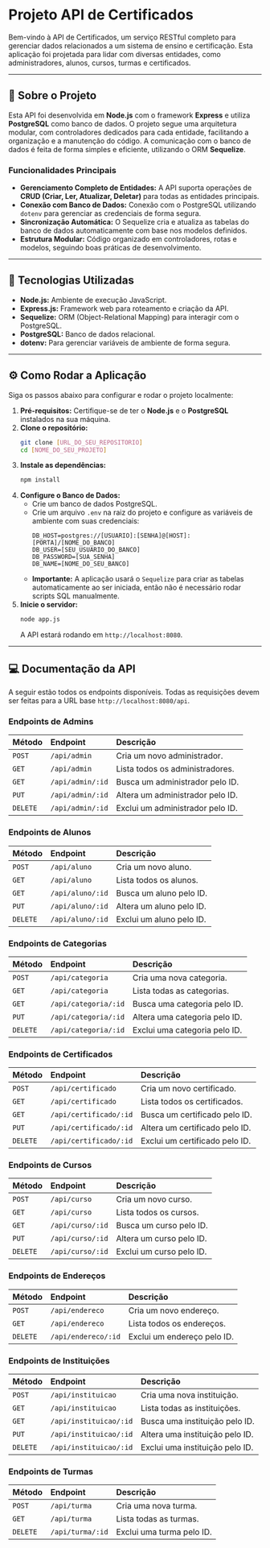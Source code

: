 # Projeto API de Certificados

Bem-vindo à API de Certificados, um serviço RESTful completo para gerenciar dados relacionados a um sistema de ensino e certificação. Esta aplicação foi projetada para lidar com diversas entidades, como administradores, alunos, cursos, turmas e certificados.

---

## 📖 Sobre o Projeto

Esta API foi desenvolvida em **Node.js** com o framework **Express** e utiliza **PostgreSQL** como banco de dados. O projeto segue uma arquitetura modular, com controladores dedicados para cada entidade, facilitando a organização e a manutenção do código. A comunicação com o banco de dados é feita de forma simples e eficiente, utilizando o ORM **Sequelize**.

### Funcionalidades Principais

* **Gerenciamento Completo de Entidades:** A API suporta operações de **CRUD (Criar, Ler, Atualizar, Deletar)** para todas as entidades principais.
* **Conexão com Banco de Dados:** Conexão com o PostgreSQL utilizando `dotenv` para gerenciar as credenciais de forma segura.
* **Sincronização Automática:** O Sequelize cria e atualiza as tabelas do banco de dados automaticamente com base nos modelos definidos.
* **Estrutura Modular:** Código organizado em controladores, rotas e modelos, seguindo boas práticas de desenvolvimento.

---

## 🚀 Tecnologias Utilizadas

* **Node.js:** Ambiente de execução JavaScript.
* **Express.js:** Framework web para roteamento e criação da API.
* **Sequelize:** ORM (Object-Relational Mapping) para interagir com o PostgreSQL.
* **PostgreSQL:** Banco de dados relacional.
* **dotenv:** Para gerenciar variáveis de ambiente de forma segura.

---

## ⚙️ Como Rodar a Aplicação

Siga os passos abaixo para configurar e rodar o projeto localmente:

1.  **Pré-requisitos:** Certifique-se de ter o **Node.js** e o **PostgreSQL** instalados na sua máquina.
2.  **Clone o repositório:**
    ```bash
    git clone [URL_DO_SEU_REPOSITORIO]
    cd [NOME_DO_SEU_PROJETO]
    ```
3.  **Instale as dependências:**
    ```bash
    npm install
    ```
4.  **Configure o Banco de Dados:**
    * Crie um banco de dados PostgreSQL.
    * Crie um arquivo `.env` na raiz do projeto e configure as variáveis de ambiente com suas credenciais:
        ```env
        DB_HOST=postgres://[USUARIO]:[SENHA]@[HOST]:[PORTA]/[NOME_DO_BANCO]
        DB_USER=[SEU_USUARIO_DO_BANCO]
        DB_PASSWORD=[SUA_SENHA]
        DB_NAME=[NOME_DO_SEU_BANCO]
        ```
    * **Importante:** A aplicação usará o `Sequelize` para criar as tabelas automaticamente ao ser iniciada, então não é necessário rodar scripts SQL manualmente.
5.  **Inicie o servidor:**
    ```bash
    node app.js
    ```
    A API estará rodando em `http://localhost:8080`.

---

## 💻 Documentação da API

A seguir estão todos os endpoints disponíveis. Todas as requisições devem ser feitas para a URL base `http://localhost:8080/api`.

### Endpoints de Admins

| Método | Endpoint | Descrição |
| :--- | :--- | :--- |
| `POST` | `/api/admin` | Cria um novo administrador. |
| `GET` | `/api/admin` | Lista todos os administradores. |
| `GET` | `/api/admin/:id` | Busca um administrador pelo ID. |
| `PUT` | `/api/admin/:id` | Altera um administrador pelo ID. |
| `DELETE`| `/api/admin/:id` | Exclui um administrador pelo ID. |

### Endpoints de Alunos

| Método | Endpoint | Descrição |
| :--- | :--- | :--- |
| `POST` | `/api/aluno` | Cria um novo aluno. |
| `GET` | `/api/aluno` | Lista todos os alunos. |
| `GET` | `/api/aluno/:id` | Busca um aluno pelo ID. |
| `PUT` | `/api/aluno/:id` | Altera um aluno pelo ID. |
| `DELETE`| `/api/aluno/:id` | Exclui um aluno pelo ID. |

### Endpoints de Categorias

| Método | Endpoint | Descrição |
| :--- | :--- | :--- |
| `POST` | `/api/categoria` | Cria uma nova categoria. |
| `GET` | `/api/categoria` | Lista todas as categorias. |
| `GET` | `/api/categoria/:id` | Busca uma categoria pelo ID. |
| `PUT` | `/api/categoria/:id` | Altera uma categoria pelo ID. |
| `DELETE`| `/api/categoria/:id` | Exclui uma categoria pelo ID. |

### Endpoints de Certificados

| Método | Endpoint | Descrição |
| :--- | :--- | :--- |
| `POST` | `/api/certificado` | Cria um novo certificado. |
| `GET` | `/api/certificado` | Lista todos os certificados. |
| `GET` | `/api/certificado/:id` | Busca um certificado pelo ID. |
| `PUT` | `/api/certificado/:id` | Altera um certificado pelo ID. |
| `DELETE`| `/api/certificado/:id` | Exclui um certificado pelo ID. |

### Endpoints de Cursos

| Método | Endpoint | Descrição |
| :--- | :--- | :--- |
| `POST` | `/api/curso` | Cria um novo curso. |
| `GET` | `/api/curso` | Lista todos os cursos. |
| `GET` | `/api/curso/:id` | Busca um curso pelo ID. |
| `PUT` | `/api/curso/:id` | Altera um curso pelo ID. |
| `DELETE`| `/api/curso/:id` | Exclui um curso pelo ID. |

### Endpoints de Endereços

| Método | Endpoint | Descrição |
| :--- | :--- | :--- |
| `POST` | `/api/endereco` | Cria um novo endereço. |
| `GET` | `/api/endereco` | Lista todos os endereços. |
| `DELETE`| `/api/endereco/:id`| Exclui um endereço pelo ID. |

### Endpoints de Instituições

| Método | Endpoint | Descrição |
| :--- | :--- | :--- |
| `POST` | `/api/instituicao` | Cria uma nova instituição. |
| `GET` | `/api/instituicao` | Lista todas as instituições. |
| `GET` | `/api/instituicao/:id` | Busca uma instituição pelo ID. |
| `PUT` | `/api/instituicao/:id` | Altera uma instituição pelo ID. |
| `DELETE`| `/api/instituicao/:id`| Exclui uma instituição pelo ID. |

### Endpoints de Turmas

| Método | Endpoint | Descrição |
| :--- | :--- | :--- |
| `POST` | `/api/turma` | Cria uma nova turma. |
| `GET` | `/api/turma` | Lista todas as turmas. |
| `DELETE`| `/api/turma/:id` | Exclui uma turma pelo ID. |